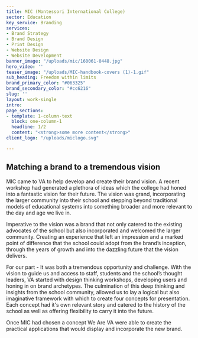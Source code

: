 ```yaml
---
title: MIC (Montessori International College)
sector: Education
key_service: Branding
services:
- Brand Strategy
- Brand Design
- Print Design
- Website Design
- Website Development
banner_image: "/uploads/mic/160061-0448.jpg"
hero_video: ''
teaser_image: "/uploads/MIC-handbook-covers (1)-1.gif"
sub_heading: Freedom within limits
brand_primary_color: "#063325"
brand_secondary_color: "#cc6216"
slug: ''
layout: work-single
intro: 
page_sections:
- template: 1-column-text
  block: one-column-1
  headline: 1/2
  content: "<strong>some more content</strong>"
client_logo: "/uploads/miclogo.svg"

---
```

## **Matching a brand to a tremendous vision**

MIC came to VA to help develop and create their brand vision. A recent workshop had generated a plethora of ideas which the college had honed into a fantastic vision for their future. The vision was grand, incorporating the larger community into their school and stepping beyond traditional models of educational systems into something broader and more relevant to the day and age we live in.

Imperative to the vision was a brand that not only catered to the existing advocates of the school but also incorporated and welcomed the larger community. Creating an experience that left an impression and a marked point of difference that the school could adopt from the brand’s inception, through the years of growth and into the dazzling future that the vision delivers.

For our part - It was both a tremendous opportunity and challenge. With the vision to guide us and access to staff, students and the school’s thought leaders, VA started with design thinking workshops, developing users and honing in on brand archetypes. The culmination of this deep thinking and insights from the school community, allowed us to lay a logical but also imaginative framework with which to create four concepts for presentation. Each concept had it's own relevant story and catered to the history of the school as well as offering flexibility to carry it into the future.

Once MIC had chosen a concept We Are VA were able to create the practical applications that would display and incorporate the new brand.